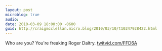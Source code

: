 ```yaml
---
layout: post
microblog: true
audio: 
date: 2010-03-09 18:00:00 -0600
guid: http://craigmcclellan.micro.blog/2010/03/10/t10247928422.html
---
```

Who are you? You're freaking Roger Daltry.  [twitvid.com/FFD6A](http://twitvid.com/FFD6A)
